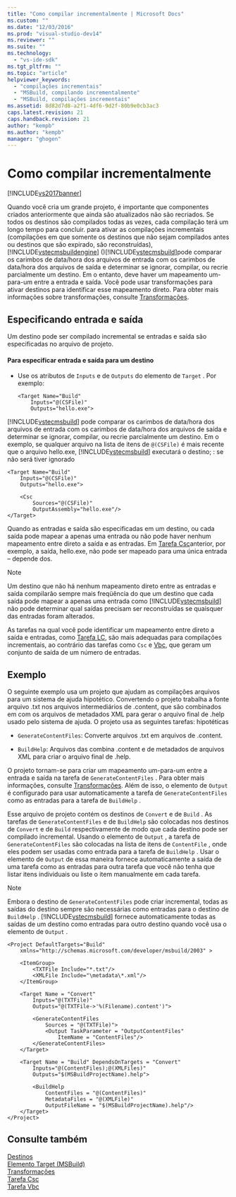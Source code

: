 ```yaml
---
title: "Como compilar incrementalmente | Microsoft Docs"
ms.custom: ""
ms.date: "12/03/2016"
ms.prod: "visual-studio-dev14"
ms.reviewer: ""
ms.suite: ""
ms.technology: 
  - "vs-ide-sdk"
ms.tgt_pltfrm: ""
ms.topic: "article"
helpviewer_keywords: 
  - "compilações incrementais"
  - "MSBuild, compilando incrementalmente"
  - "MSBuild, compilações incrementais"
ms.assetid: 8d82d7d8-a2f1-4df6-9d2f-80b9e0cb3ac3
caps.latest.revision: 21
caps.handback.revision: 21
author: "kempb"
ms.author: "kempb"
manager: "ghogen"
---
```

# Como compilar incrementalmente
[!INCLUDE[vs2017banner](../code-quality/includes/vs2017banner.md)]

Quando você cria um grande projeto, é importante que componentes criados anteriormente que ainda são atualizados não são recriados.  Se todos os destinos são compilados todas as vezes, cada compilação terá um longo tempo para concluir.  para ativar as compilações incrementais \(compilações em que somente os destinos que não sejam compilados antes ou destinos que são expirado, são reconstruídas\), [!INCLUDE[vstecmsbuildengine](../msbuild/includes/vstecmsbuildengine_md.md)] \(\)[!INCLUDE[vstecmsbuild](../extensibility/internals/includes/vstecmsbuild_md.md)]pode comparar os carimbos de data\/hora dos arquivos de entrada com os carimbos de data\/hora dos arquivos de saída e determinar se ignorar, compilar, ou recrie parcialmente um destino.  Em o entanto, deve haver um mapeamento um\-para\-um entre a entrada e saída.  Você pode usar transformações para ativar destinos para identificar esse mapeamento direto.  Para obter mais informações sobre transformações, consulte [Transformações](../msbuild/msbuild-transforms.md).  
  
## Especificando entrada e saída  
 Um destino pode ser compilado incremental se entradas e saída são especificadas no arquivo de projeto.  
  
#### Para especificar entrada e saída para um destino  
  
-   Use os atributos de `Inputs` e de `Outputs` do elemento de `Target` .  Por exemplo:  
  
    ```  
    <Target Name="Build"  
        Inputs="@(CSFile)"  
        Outputs="hello.exe">  
    ```  
  
 [!INCLUDE[vstecmsbuild](../extensibility/internals/includes/vstecmsbuild_md.md)] pode comparar os carimbos de data\/hora dos arquivos de entrada com os carimbos de data\/hora dos arquivos de saída e determinar se ignorar, compilar, ou recrie parcialmente um destino.  Em o exemplo, se qualquer arquivo na lista de itens de `@(CSFile)` é mais recente que o arquivo hello.exe, [!INCLUDE[vstecmsbuild](../extensibility/internals/includes/vstecmsbuild_md.md)] executará o destino; : se não será tiver ignorado  
  
```  
<Target Name="Build"   
    Inputs="@(CSFile)"   
    Outputs="hello.exe">  
  
    <Csc  
        Sources="@(CSFile)"   
        OutputAssembly="hello.exe"/>  
</Target>  
```  
  
 Quando as entradas e saída são especificadas em um destino, ou cada saída pode mapear a apenas uma entrada ou não pode haver nenhum mapeamento entre direto a saída e as entradas.  Em [Tarefa Csc](../msbuild/csc-task.md)anterior, por exemplo, a saída, hello.exe, não pode ser mapeado para uma única entrada – depende dos.  
  
> [!NOTE]
>  Um destino que não há nenhum mapeamento direto entre as entradas e saída compilarão sempre mais freqüência do que um destino que cada saída pode mapear a apenas uma entrada como [!INCLUDE[vstecmsbuild](../extensibility/internals/includes/vstecmsbuild_md.md)] não pode determinar qual saídas precisam ser reconstruídas se quaisquer das entradas foram alterados.  
  
 As tarefas na qual você pode identificar um mapeamento entre direto a saída e entradas, como [Tarefa LC](../msbuild/lc-task.md), são mais adequadas para compilações incrementais, ao contrário das tarefas como `Csc` e [Vbc](../msbuild/vbc-task.md), que geram um conjunto de saída de um número de entradas.  
  
## Exemplo  
 O seguinte exemplo usa um projeto que ajudam as compilações arquivos para um sistema de ajuda hipotético.  Convertendo o projeto trabalha a fonte arquivo .txt nos arquivos intermediários de .content, que são combinados em com os arquivos de metadados XML para gerar o arquivo final de .help usado pelo sistema de ajuda.  O projeto usa as seguintes tarefas: hipotéticas  
  
-   `GenerateContentFiles`: Converte arquivos .txt em arquivos de .content.  
  
-   `BuildHelp`: Arquivos das combina .content e de metadados de arquivos XML para criar o arquivo final de .help.  
  
 O projeto tornam\-se para criar um mapeamento um\-para\-um entre a entrada e saída na tarefa de `GenerateContentFiles` .  Para obter mais informações, consulte [Transformações](../msbuild/msbuild-transforms.md).  Além de isso, o elemento de `Output` é configurado para usar automaticamente a tarefa de `GenerateContentFiles` como as entradas para a tarefa de `BuildHelp` .  
  
 Esse arquivo de projeto contém os destinos de `Convert` e de `Build` .  As tarefas de `GenerateContentFiles` e de `BuildHelp` são colocadas nos destinos de `Convert` e de `Build` respectivamente de modo que cada destino pode ser compilado incremental.  Usando o elemento de `Output` , a tarefa de `GenerateContentFiles` são colocadas na lista de itens de `ContentFile` , onde eles podem ser usadas como entrada para a tarefa de `BuildHelp` .  Usar o elemento de `Output` de essa maneira fornece automaticamente a saída de uma tarefa como as entradas para outra tarefa que você não tenha que listar itens individuais ou liste o item manualmente em cada tarefa.  
  
> [!NOTE]
>  Embora o destino de `GenerateContentFiles` pode criar incremental, todas as saídas do destino sempre são necessárias como entradas para o destino de `BuildHelp` .  [!INCLUDE[vstecmsbuild](../extensibility/internals/includes/vstecmsbuild_md.md)] fornece automaticamente todas as saídas de um destino como entradas para outro destino quando você usa o elemento de `Output` .  
  
```  
<Project DefaultTargets="Build"  
    xmlns="http://schemas.microsoft.com/developer/msbuild/2003" >  
  
    <ItemGroup>  
        <TXTFile Include="*.txt"/>  
        <XMLFile Include="\metadata\*.xml"/>  
    </ItemGroup>  
  
    <Target Name = "Convert"  
        Inputs="@(TXTFile)"  
        Outputs="@(TXTFile->'%(Filename).content')">  
  
        <GenerateContentFiles  
            Sources = "@(TXTFile)">  
            <Output TaskParameter = "OutputContentFiles"  
                ItemName = "ContentFiles"/>  
        </GenerateContentFiles>  
    </Target>  
  
    <Target Name = "Build" DependsOnTargets = "Convert"  
        Inputs="@(ContentFiles);@(XMLFiles)"  
        Outputs="$(MSBuildProjectName).help">  
  
        <BuildHelp  
            ContentFiles = "@(ContentFiles)"  
            MetadataFiles = "@(XMLFile)"  
            OutputFileName = "$(MSBuildProjectName).help"/>  
    </Target>  
</Project>  
```  
  
## Consulte também  
 [Destinos](../msbuild/msbuild-targets.md)   
 [Elemento Target \(MSBuild\)](../msbuild/target-element-msbuild.md)   
 [Transformações](../msbuild/msbuild-transforms.md)   
 [Tarefa Csc](../msbuild/csc-task.md)   
 [Tarefa Vbc](../msbuild/vbc-task.md)